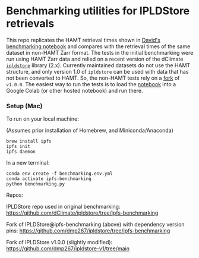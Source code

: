 # Benchmarking utilities for IPLDStore retrievals

This repo replicates the HAMT retrieval times shown in [David's benchmarking notebook](https://gist.github.com/Faolain/657a6dd9469db9afcb2b839784e52f59#file-ipfs_benchmark-ipynb) and compares with the retrieval times of the same dataset in non-HAMT Zarr format. The tests in the initial benchmarking were run using HAMT Zarr data and relied on a recent version of the dClimate [`ipldstore`](https://github.com/dClimate/ipldstore/tree/ipfs-benchmarking
) library (2.x). Currently maintained datasets do not use the HAMT structure, and only version 1.0 of `ipldstore` can be used with data that has not been converted to HAMT. So, the non-HAMT tests rely on a [fork](https://github.com/dmp267/ipldstore-v1/tree/main) of `v1.0.0`. The easiest way to run the tests is to load the [notebook](https://github.com/Arbol-Project/ipldstore-benchmarking/tree/main/benchmarking.ipynb) into a Google Colab (or other hosted notebook) and run there.

### Setup (Mac)
To run on your local machine:

(Assumes prior installation of Homebrew, and Miniconda/Anaconda)
```
brew install ipfs
ipfs init
ipfs daemon
```

In a new terminal:
```
conda env create -f benchmarking.env.yml
conda activate ipfs-benchmarking
python benchmarking.py
```

Repos:


IPLDStore repo used in original benchmarking: https://github.com/dClimate/ipldstore/tree/ipfs-benchmarking

Fork of IPLDStore@ipfs-benchmarking (above) with dependency version pins: https://github.com/dmp267/ipldstore/tree/ipfs-benchmarking

Fork of IPLDStore v1.0.0 (slightly modified): https://github.com/dmp267/ipldstore-v1/tree/main


